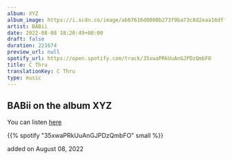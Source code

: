 ```yaml
---
album: XYZ
album_image: https://i.scdn.co/image/ab67616d0000b273f9ba73c8d2eaa16dff40967e
artist: BABii
date: 2022-08-08 18:20:49+00:00
draft: false
duration: 221674
preview_url: null
spotify_url: https://open.spotify.com/track/35xwaPRkUuAnGJPDzQmbFO
title: C Thru
translationKey: C Thru
type: music
---
```


## BABii on the album XYZ

You can listen [here](https://open.spotify.com/track/35xwaPRkUuAnGJPDzQmbFO)

{{% spotify "35xwaPRkUuAnGJPDzQmbFO" small %}}

added on August 08, 2022